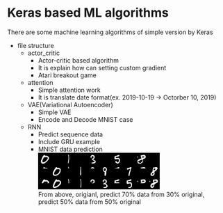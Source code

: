 Keras based ML algorithms
=========================

There are some machine learning algorithms of simple version by Keras    

- file structure    
    - actor_critic    
        - Actor-critic based algorithm    
        - It is explain how can setting custom gradient    
        - Atari breakout game    
    - attention    
        - Simple attention work    
        - It is translate date format(ex. 2019-10-19 -> Octorber 10, 2019)    
    - VAE(Variational Autoencoder)    
        - Simple VAE
        - Encode and Decode MNIST case
    - RNN    
        - Predict sequence data    
        - Include GRU example     
        - MNIST data prediction    
        ![image prediction](./RNN/result_0.gif)![image prediction](./RNN/result_1.gif)![image prediction](./RNN/result_3.gif)![image prediction](./RNN/result_5.gif)![image prediction](./RNN/result_8_positive.gif)    
        From above, origianl, predict 70% data from 30% original, predict 50% data from 50% original
